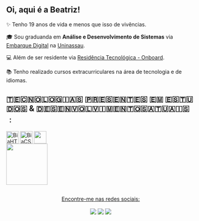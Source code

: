 ## Oi, aqui é a Beatriz!

✨ Tenho 19 anos de vida e menos que isso de vivências.

🎓 Sou graduanda em **Análise e Desenvolvimento de Sistemas** via [Embarque Digital](https://www.portodigital.org/paginas-institucionais/pessoas/formacao?item=Embarque%20Digital#EmbarqueDigital) na [Uninassau](https://www.uninassau.edu.br/).

💻 Além de ser residente via [Residência Tecnológica - Onboard](https://residencia.portodigital.org/).

📚 Tenho realizado cursos extracurriculares na área de tecnologia e de idiomas.

## 🇹​🇪​🇨​🇳​🇴​🇱​🇴​🇬​🇮​🇦​🇸​ 🇵​🇷​🇪​🇸​🇪​🇳​🇹​🇪​🇸​ 🇪​🇲​ 🇪​🇸​🇹​🇺​🇩​🇴​🇸​ & 🇩​🇪​🇸​🇪​🇳​🇻​🇴​🇱​🇻​🇮​🇲​🇪​🇳​🇹​🇴​🇸​ 🇦​🇹​🇺​🇦​🇮​🇸​﹕
<div style="display: inline">
  <img align="center" alt="BiaHTML" height="33" width="" src="https://img.shields.io/badge/HTML5-E34F26?style=for-the-badge&logo=html5&logoColor=white">
  <img align="center" alt="BiaCSS" height="33" width="" src="https://img.shields.io/badge/CSS3-1572B6?style=for-the-badge&logo=css3&logoColor=white">
  <img align="center" alt=""BiaJS" height="33" widht="" src="https://img.shields.io/badge/JavaScript-323330?style=for-the-badge&logo=javascript&logoColor=F7DF1E">
</div><br>

<div>
    <a href="https://github.com/biabzp"/>
    <img height="110cm"  src="https://github-readme-stats.vercel.app/api/top-langs/?username=biabzp&layout=compact"/>
    </div>

   ##   
<div align="center"> 
Encontre-me nas redes sociais:
</div>
<br>
  
   <div align="center">
     <a alt="instagram" href="https://instagram.com/albtriz" target="_blank"><img src="https://img.shields.io/badge/-Instagram-%23E4405F?style=for-the-badge&logo=instagram&logoColor=white" target="_blank"></a>
     <a href = "mailto:anabzalvess@gmail.com"><img src="https://img.shields.io/badge/-Gmail-%23333?style=for-the-badge&logo=gmail&logoColor=white" target="_blank"></a>
     <a href="https://www.linkedin.com/in/anabeatrizbzp/" target="_blank"><img src="https://img.shields.io/badge/-LinkedIn-%230077B5?style=for-the-badge&logo=linkedin&logoColor=white" target="_blank"></a> 
  
</div>
